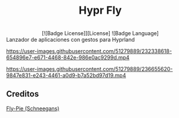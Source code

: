 <div align= center>
<h1> Hypr Fly </h1>
<br>
[![Badge License]][License]
![Badge Language] 
</div>
Lanzador de aplicaciones con gestos para Hyprland

https://user-images.githubusercontent.com/51279889/232338618-654896e7-e671-4468-842e-986e0ac9299d.mp4

https://user-images.githubusercontent.com/51279889/236655620-9847e831-e243-4461-a0d9-b7a52bd97d19.mp4

## Creditos

[Fly-Pie (Schneegans)](https://github.com/Schneegans/Fly-Pie)
